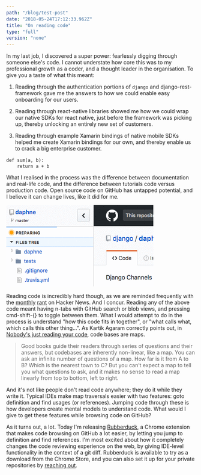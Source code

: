 ```yaml
---
path: "/blog/test-post"
date: "2018-05-24T17:12:33.962Z"
title: "On reading code"
type: "full"
version: "none"
---
```


In my last job, I discovered a super power: fearlessly digging through someone else's code. I cannot understate how core this was to my professional growth as a coder, and a thought leader in the organisation. To give you a taste of what this meant:

1.  Reading through the authentication portions of `django` and django-rest-framework gave me the answers to how we could enable easy onboarding for our users.

2.  Reading through react-native libraries showed me how we could wrap our native SDKs for react native, just before the framework was picking up, thereby unlocking an entirely new set of customers.

3.  Reading through example Xamarin bindings of native mobile SDKs helped me create Xamarin bindings for our own, and thereby enable us to crack a big enterprise customer.

```
def sum(a, b):
    return a + b
```

What I realised in the process was the difference between documentation and real-life code, and the difference between tutorials code versus production code. Open source code on GitHub has untapped potential, and I believe it can change lives, like it did for me.

![testing](./test.gif)

Reading code is incredibly hard though, as we are reminded frequently with the [monthly](https://news.ycombinator.com/item?id=16471161) [rant](#) on Hacker News. And I concur. Reading any of the above code meant having n-tabs with GitHub search or blob views, and pressing cmd-shift-{} to toggle between them. What I would attempt to do in the process is understand "how this code fits in together", or "what calls what, which calls this other thing...". As Kartik Agaram correctly points out, in [Nobody's just reading your code](http://akkartik.name/post/comprehension), code bases are maps.

> Good books guide their readers through series of questions and their answers, but codebases are inherently non-linear, like a map. You can ask an infinite number of questions of a map. How far is it from A to B? Which is the nearest town to C? But you can’t expect a map to tell you what questions to ask, and it makes no sense to read a map linearly from top to bottom, left to right.

And it's not like people don't read code anywhere; they do it while they write it. Typical IDEs make map traversals easier with two features: goto definition and find usages (or references). Jumping code through these is how developers create mental models to understand code. What would I give to get these features while browsing code on GitHub?

As it turns out, a lot. Today I'm releasing [Rubberduck](https://www.rubberduck.io), a Chrome extension that makes code browsing on GitHub a lot easier, by letting you jump to definition and find references. I'm most excited about how it completely changes the code reviewing experience on the web, by giving IDE-level functionality in the context of a git diff. Rubberduck is available to try as a download from the Chrome Store, and you can also set it up for your private repositories by [reaching out](#).
